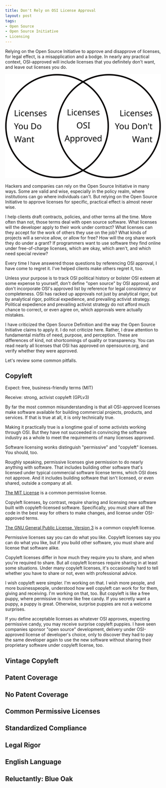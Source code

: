 ```yaml
---
title: Don't Rely on OSI License Approval
layout: post
tags:
- Open Source
- Open Source Initiative
- Licensing
---
```


Relying on the Open Source Initiative to approve and disapprove of licenses, for legal effect, is a misapplication and a bodge.  In nearly any practical context, OSI-approved will include licenses that you definitely don't want, and leave out licenses you do.

![Venn Diagram](/images/want-osi-do-not-want.svg)

Hackers and companies can rely on the Open Source Initiative in many ways.  Some are valid and wise, especially in the policy realm, where institutions can go where individuals can't.  But relying on the Open Source Initiative to approve licenses for specific, practical effect is almost never wise.

I help clients draft contracts, policies, and other terms all the time.  More often than not, those terms deal with open source software.  What licenses will the developer apply to their work under contract?  What licenses can they accept for the work of others they use on the job?  What kinds of projects will a service allow, or allow for free?  How will the org share work they do under a grant?  If programmers want to use software they find online under free-of-charge licenses, which are okay, which aren't, and which need special review?

Every time I have answered those questions by referencing OSI approval, I have come to regret it.  I've helped clients make others regret it, too.

Unless your purpose is to track OSI political history or bolster OSI esteem at some expense to yourself, don't define "open source" by OSI approval, and don't incorporate OSI's approved list by reference for legal consistency or completeness.  OSI has racked up approvals not just by analytical rigor, but by analytical rigor, political expedience, and prevailing activist strategy.  Political expedience and prevailing activist strategy do not afford much chance to correct, or even agree on, which approvals were actually mistakes.

I have criticized the Open Source Definition and the way the Open Source Initiative claims to apply it.  I do not criticize here.  Rather, I draw attention to fundamental misfits of need, purpose, and perception.  These are differences of kind, not shortcomings of quality or transparency.  You can read nearly all licenses that OSI has approved on opensource.org, and verify whether they were approved.

Let's review some common pitfalls.

## Copyleft

Expect: free, business-friendly terms (MIT)

Receive: strong, activist copyleft (GPLv3)

By far the most common misunderstanding is that all OSI-approved licenses make software available for building commercial projects, products, and services.  If that is true at all, it is only technically true.

Making it practically true is a longtime goal of some activists working through OSI.  But they have not succeeded in convincing the software industry as a whole to meet the requirements of many licenses approved.

Software licensing wonks distinguish "permissive" and "copyleft" licenses.  You should, too.

Roughly speaking, permissive licenses give permission to do nearly anything with software.  That includes building other software that's licensed under typical commercial software license terms, which OSI does not approve.  And it includes building software that isn't licensed, or even shared, outside a company at all.

[The MIT License](https://opensource.org/licenses/MIT) is a common permissive license.

Copyleft licenses, by contrast, require sharing and licensing new software built with copyleft-licensed software.  Specifically, you must share all the code in the best way for others to make changes, and license under OSI-approved terms.

[The GNU General Public License, Version 3](https://opensource.org/licenses/GPL-3.0) is a common copyleft license.

Permissive licenses say you can do what you like.  Copyleft licenses say you can do what you like, but if you build other software, you must share and license that software alike.

Copyleft licenses differ in how much they require you to share, and when you're required to share.  But all copyleft licenses require sharing in at least some situations.  Under many copyleft licenses, it's occasionally hard to tell whether you have to share or not, even with professional advice.

I wish copyleft were simpler.  I'm working on that.  I wish more people, and more businesspeople, understood how well copyleft can work for for them, giving and receiving.  I'm working on that, too.  But copyleft is like a free puppy, where permissive is more like free candy.  If you secretly want a puppy, a puppy is great.  Otherwise, surprise puppies are not a welcome surprises.

If you define acceptable licenses as whatever OSI approves, expecting permissive candy, you may receive surprise copyleft puppies.  I have seen companies sponsor "open source" development, delivery under OSI-approved license of developer's choice, only to discover they had to pay the same developer again to use the new software without sharing their proprietary software under copyleft license, too.

## Vintage Copyleft

<!--GPLv2 best known-->

<!--Knowledge percolates slowly.  We're working on that together as you read!-->

## Patent Coverage

<!--MIT, BSD-->

<!--UPL-->

## No Patent Coverage

<!--CC0, PD, Bernstein et al., don't roll your own crypto, SQLite-->

## Common Permissive Licenses

<!--diff Blue Oak and OSI-->

## Standardized Compliance

<!--CPAL, badgeware, BSD variants galore-->

<!--changes notices, patch files, name protections-->

## Legal Rigor

<!--Fair-->

## English Language

<!--LiLiQ-->

## Reluctantly: Blue Oak

<!--permissive list, ratings-->

<!--copyleft family tree-->